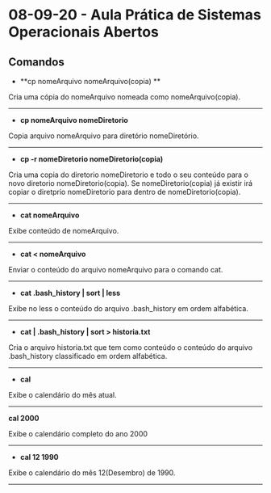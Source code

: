 # 08-09-20 - Aula Prática de Sistemas Operacionais Abertos

## Comandos

- **cp nomeArquivo nomeArquivo(copia) **

Cria uma cópia do nomeArquivo nomeada como nomeArquivo(copia).

---

- **cp nomeArquivo nomeDiretorio**

Copia arquivo nomeArquivo para diretório nomeDiretório.

---

- **cp -r nomeDiretorio nomeDiretorio(copia)**

Cria uma copia do diretorio nomeDiretorio e todo o seu conteúdo para o novo diretorio nomeDiretorio(copia). Se nomeDiretorio(copia) já existir irá copiar o diretprio nomeDiretorio para dentro de nomeDiretorio(copia).

---

- **cat nomeArquivo**

Exibe conteúdo de nomeArquivo.

---

- **cat < nomeArquivo**

Enviar o conteúdo do arquivo nomeArquivo para o comando cat.

---

- **cat  .bash_history | sort | less**

Exibe no less o conteúdo do arquivo .bash_history em ordem alfabética.

---

- **cat | .bash_history | sort > historia.txt**

Cria o arquivo historia.txt que tem como conteúdo o conteúdo do arquivo .bash_history classificado em ordem alfabética.

---

- **cal**

Exibe o calendário do mês atual.

---

**cal 2000**

Exibe o calendário completo do ano 2000

---

- **cal 12 1990**

Exibe o calendário do mês 12(Desembro) de 1990.

---



<!--

08/09/2020



mkdir niomepasta
rm -r pasta
rm -d
rmdir
\ -> abrir linha quebrar linha
ls -ls > exemplo.txt
rm arq
uptime >> arquivo.txt

ls -l | grep Documentos
grep

grep sequencia arquivo

grep -r sequencia

<<

diferença entre | w e <

seção sobre bash_history

sort
sort -r
env | sort
env | sort -r | less

tac arquivo.txt

nl arquivo
nl arquivo | less

head arquivo
head -n num arquivo
 tail -f arquivo
 tail -n num arquivo
 tail -arquivo




mv arquivo /diretorio
mv arquivo novoNome

locate

type comando
type -a comando

# globing e quoting


date
date "+%d/%m/%y %B"


--!>